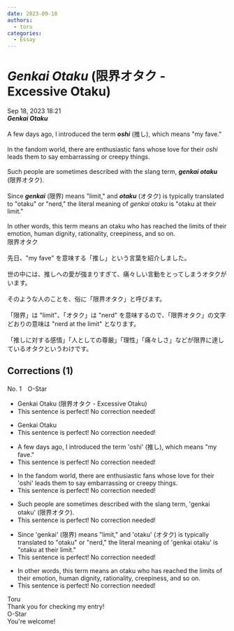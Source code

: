 ```yaml
---
date: 2023-09-18
authors:
  - toru
categories:
  - Essay
---
```


<h1 id="subject_show"><strong><em>Genkai Otaku</strong></em> (限界オタク - Excessive Otaku)</h1>
<div class="date">Sep 18, 2023 18:21</div>
<div id="post"><div id="body_show_ori">
<strong><em>Genkai Otaku</strong></em><br/><br/>A few days ago, I introduced the term <strong><em>oshi</em></strong> (推し), which means "my fave."<br/><br/>In the fandom world, there are enthusiastic fans whose love for their <em>oshi</em> leads them to say embarrassing or creepy things.<br/><br/>Such people are sometimes described with the slang term, <strong><em>genkai otaku</em></strong> (限界オタク).<br/><br/>Since <strong><em>genkai</em></strong> (限界) means "limit," and <strong><em>otaku</em></strong> (オタク) is typically translated to "otaku" or "nerd," the literal meaning of <em>genkai otaku</em> is "otaku at their limit."<br/><br/>In other words, this term means an otaku who has reached the limits of their emotion, human dignity, rationality, creepiness, and so on.
</div></div>

<!-- more -->

<div id="post_ja"><div id="body_show_mo">
限界オタク<br/><br/>先日、"my fave" を意味する「推し」という言葉を紹介しました。<br/><br/>世の中には、推しへの愛が強まりすぎて、痛々しい言動をとってしまうオタクがいます。<br/><br/>そのような人のことを、俗に「限界オタク」と呼びます。<br/><br/>「限界」は "limit"、「オタク」は "nerd" を意味するので、「限界オタク」の文字どおりの意味は "nerd at the limit" となります。<br/><br/>「推しに対する感情」「人としての尊厳」「理性」「痛々しさ」などが限界に達しているオタクというわけです。
</div></div>

## Corrections (1)
<div id="block"><div class="first_name"> No. 1　<span class="just_name">O-Star</span></div><div id="block2">
<ul class="correction_field">
<li class="incorrect">Genkai Otaku (限界オタク - Excessive Otaku)</li>
<li class="corrected perfect">This sentence is perfect! No correction needed!</li>
</ul>
<ul class="correction_field">
<li class="incorrect">Genkai Otaku</li>
<li class="corrected perfect">This sentence is perfect! No correction needed!</li>
</ul>
<ul class="correction_field">
<li class="incorrect">A few days ago, I introduced the term 'oshi' (推し), which means "my fave."</li>
<li class="corrected perfect">This sentence is perfect! No correction needed!</li>
</ul>
<ul class="correction_field">
<li class="incorrect">In the fandom world, there are enthusiastic fans whose love for their 'oshi' leads them to say embarrassing or creepy things.</li>
<li class="corrected perfect">This sentence is perfect! No correction needed!</li>
</ul>
<ul class="correction_field">
<li class="incorrect">Such people are sometimes described with the slang term, 'genkai otaku' (限界オタク).</li>
<li class="corrected perfect">This sentence is perfect! No correction needed!</li>
</ul>
<ul class="correction_field">
<li class="incorrect">Since 'genkai' (限界) means "limit," and 'otaku' (オタク) is typically translated to "otaku" or "nerd," the literal meaning of 'genkai otaku' is "otaku at their limit."</li>
<li class="corrected perfect">This sentence is perfect! No correction needed!</li>
</ul>
<ul class="correction_field">
<li class="incorrect">In other words, this term means an otaku who has reached the limits of their emotion, human dignity, rationality, creepiness, and so on.</li>
<li class="corrected perfect">This sentence is perfect! No correction needed!</li>
</ul>
</div><div class="name"><span class="just_name">Toru</span><br>
Thank you for checking my entry!
</div>
<div class="name"><span class="just_name">O-Star</span><br>
 You're welcome!
</div>
</div>
